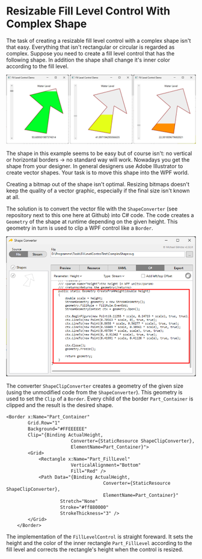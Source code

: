 # Resizable Fill Level Control With Complex Shape

The task of creating a resizable fill level control with a complex shape isn't that easy. Everything that isn't rectangular or circular is regarded as complex. Suppose you need to create a fill level control that has the following shape. In addition the shape shall change it's inner color according to the fill level.

![barcode view](Readme2.png)

The shape in this example seems to be easy but of course isn't: no vertical or horizontal borders -> no standard way will work. Nowadays you get the shape from your designer. In general designers use Adobe Illustrator to create vector shapes. Your task is to move this shape into the WPF world.

Creating a bitmap out of the shape isn't optimal. Resizing bitmaps doesn't keep the quality of a vector graphic, especially if the final size isn't known at all.

The solution is to convert the vector file with the `ShapeConverter` (see repository next to this one here at Github) into C# code. The code creates a `Geometry` of the shape at runtime depending on the given height. This geometry in turn is used to clip a WPF control like a `Border`.

![barcode view](Readme1.png)

The converter `ShapeClipConverter` creates a geometry of the given size (using the unmodified code from the `ShapeConverter`). This geometry is used to set the `Clip` of a `Border`. Every child of the border `Part_Container` is clipped and the result is the desired shape.

```
<Border x:Name="Part_Container"
        Grid.Row="1"
        Background="#FFEEEEEE"
        Clip="{Binding ActualHeight,
                        Converter={StaticResource ShapeClipConverter},
                        ElementName=Part_Container}">
        <Grid>
            <Rectangle x:Name="Part_FillLevel"
                        VerticalAlignment="Bottom"
                        Fill="Red" />
            <Path Data="{Binding ActualHeight,
                                    Converter={StaticResource ShapeClipConverter},
                                    ElementName=Part_Container}"
                    Stretch="None"
                    Stroke="#ff880000"
                    StrokeThickness="3" />
        </Grid>
    </Border>

```

The implementation of the `FillLevelControl` is straight foreward. It sets the height and the color of the inner rectangle `Part_FillLevel` according to the fill level and corrects the rectangle's height when the control is resized.